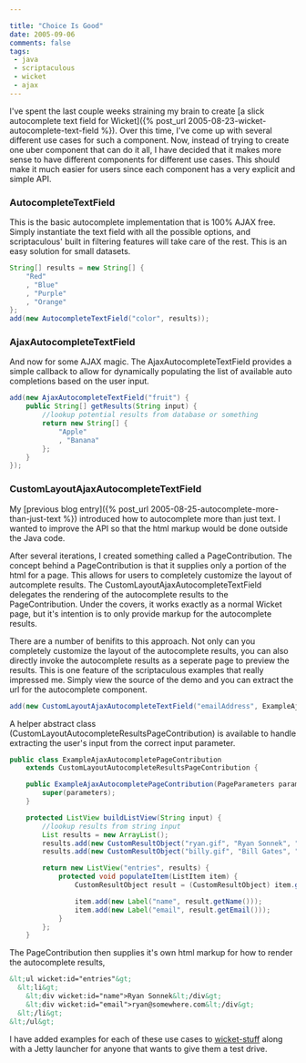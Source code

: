 ```yaml
---

title: "Choice Is Good"
date: 2005-09-06
comments: false
tags:
 - java
 - scriptaculous
 - wicket
 - ajax
---
```


I've spent the last couple weeks straining my brain to create [a slick autocomplete text field for Wicket]({% post_url 2005-08-23-wicket-autocomplete-text-field %}). Over this time, I've come up with several different use cases for such a component. Now, instead of trying to create one uber component that can do it all, I have decided that it makes more sense to have different components for different use cases. This should make it much easier for users since each component has a very explicit and simple API.



### AutocompleteTextField


This is the basic autocomplete implementation that is 100% AJAX free. Simply instantiate the text field with all the possible options, and scriptaculous' built in filtering features will take care of the rest. This is an easy solution for small datasets.


```java
String[] results = new String[] {
    "Red"
    , "Blue"
    , "Purple"
    , "Orange"
};
add(new AutocompleteTextField("color", results));
```



### AjaxAutocompleteTextField


And now for some AJAX magic. The AjaxAutocompleteTextField provides a simple callback to allow for dynamically populating the list of available auto completions based on the user input.


```java
add(new AjaxAutocompleteTextField("fruit") {
    public String[] getResults(String input) {
        //lookup potential results from database or something
        return new String[] {
            "Apple"
            , "Banana"
        };
    }
});
```

### CustomLayoutAjaxAutocompleteTextField


My [previous blog entry]({% post_url 2005-08-25-autocomplete-more-than-just-text %}) introduced how to autocomplete more than just text. I wanted to improve the API so that the html markup would be done outside the Java code.



After several iterations, I created something called a PageContribution. The concept behind a PageContribution is that it supplies only a portion of the html for a page. This allows for users to completely customize the layout of autcomplete results. The CustomLayoutAjaxAutocompleteTextField delegates the rendering of the autocomplete results to the PageContribution. Under the covers, it works exactly as a normal Wicket page, but it's intention is to only provide markup for the autocomplete results.



There are a number of benifits to this approach. Not only can you completely customize the layout of the autocomplete results, you can also directly invoke the autocomplete results as a seperate page to preview the results. This is one feature of the scriptaculous examples that really impressed me. Simply view the source of the demo and you can extract the url for the autocomplete component.



```java
add(new CustomLayoutAjaxAutocompleteTextField("emailAddress", ExampleAjaxAutocompletePageContribution.class));
```


A helper abstract class (CustomLayoutAutocompleteResultsPageContribution) is available to handle extracting the user's input from the correct input parameter.


```java
public class ExampleAjaxAutocompletePageContribution
    extends CustomLayoutAutocompleteResultsPageContribution {

    public ExampleAjaxAutocompletePageContribution(PageParameters parameters) {
        super(parameters);
    }

    protected ListView buildListView(String input) {
        //lookup results from string input
        List results = new ArrayList();
        results.add(new CustomResultObject("ryan.gif", "Ryan Sonnek", "ryan@youremail.com"));
        results.add(new CustomResultObject("billy.gif", "Bill Gates", "bill.gates@microsoft.com"));

        return new ListView("entries", results) {
            protected void populateItem(ListItem item) {
                CustomResultObject result = (CustomResultObject) item.getModelObject();

                item.add(new Label("name", result.getName()));
                item.add(new Label("email", result.getEmail()));
            }
        };
    }
```

The PageContribution then supplies it's own html markup for how to render the autocomplete results,


```html
&lt;ul wicket:id="entries"&gt;
  &lt;li&gt;
    &lt;div wicket:id="name">Ryan Sonnek&lt;/div&gt;
    &lt;div wicket:id="email">ryan@somewhere.com&lt;/div&gt;
  &lt;/li&gt;
&lt;/ul&gt;
```

I have added examples for each of these use cases to [wicket-stuff](http://wicket-stuff.sf.net) along with a Jetty launcher for anyone that wants to give them a test drive.

